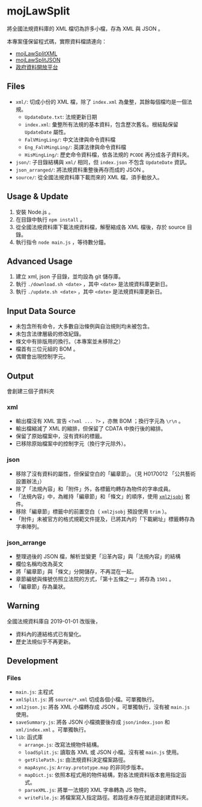 # mojLawSplit
將全國法規資料庫的 XML 檔切為許多小檔，存為 XML 與 JSON 。

本專案僅保留程式碼，實際資料檔請連向：
* [mojLawSplitXML](https://github.com/kong0107/mojLawSplitXML)
* [mojLawSplitJSON](https://github.com/kong0107/mojLawSplitJSON)
* [政府資料開放平台](https://data.gov.tw/datasets/search?qs=dtid:692+%E6%B3%95%E8%A6%8F)

## Files
* `xml/`: 切成小份的 XML 檔，除了 `index.xml` 為彙整，其餘每個檔均是一個法規。
  * `UpdateDate.txt`: 法規更新日期
  * `index.xml`: 彙整所有法規的基本資料，包含歷次舊名。根結點保留 `UpdateDate` 屬性。
  * `FalVMingLing/`: 中文法律與命令資料檔
  * `Eng_FalVMingLing/`: 英譯法律與命令資料檔
  * `HisMingLing/`: 歷史命令資料檔，依各法規的 `PCODE` 再分成各子資料夾。
* `json/`: 子目錄結構與 `xml/` 相同，但 `index.json` 不包含 `UpdateDate` 資訊。
* `json_arranged/`: 將法規資料重整後再存而成的 JSON 。
* `source/`: 從全國法規資料庫下載而來的 XML 檔，須手動放入。

## Usage & Update
1. 安裝 Node.js 。
2. 在目錄中執行 `npm install` 。
2. 從全國法規資料庫下載法規資料檔，解壓縮成各 XML 檔後，存於 source 目錄。
3. 執行指令 `node main.js` ，等待數分鐘。

## Advanced Usage
1. 建立 xml, json 子目錄，並均設為 git 儲存庫。
2. 執行 `./download.sh <date>` ，其中 `<date>` 是法規資料庫更新日。
3. 執行 `./update.sh <date>` ，其中 `<date>` 是法規資料庫更新日。

## Input Data Source
* 未包含所有命令，大多數自治條例與自治規則均未被包含。
* 未包含法律層級的修改紀錄。
* 條文中有排版用的換行。（本專案並未移除之）
* 檔首有三位元組的 BOM 。
* 偶爾會出現控制字元。

## Output

會創建三個子資料夾

### xml
* 輸出檔沒有 XML 宣告 `<?xml ... ?>` ，亦無 BOM ；換行字元為 `\r\n` 。
* 輸出檔縮減了 XML 的縮排，但保留了 CDATA 中換行後的縮排。
* 保留了原始檔案中，沒有資料的標籤。
* 已移除原始檔案中的控制字元（換行字元除外）。

### json
* 移除了沒有資料的屬性，但保留空白的「編章節」。（見 H0170012 「公共藝術設置辦法」）
* 除了「法規內容」和「附件」外，各標籤均轉存為物件的字串成員。
* 「法規內容」中，為維持「編章節」和「條文」的順序，使用 [`xml2jsobj`](https://www.npmjs.com/package/xml2jsobj) 套件。
* 移除「編章節」標籤中的前置空白（ `xml2jsobj` 預設使用 `trim` ）。
* 「附件」未被官方的格式規範文件提及，已將其內的「下載網址」標籤轉存為字串陣列。

### json_arrange
* 整理過後的 JSON 檔，解析並變更「沿革內容」與「法規內容」的結構
* 欄位名稱均改為英文
* 將「編章節」與「條文」分開儲存，不再混在一起。
* 章節編號與條號仿照立法院的方式，「第十五條之一」將存為 `1501` 。
* 「編章節」存為巢狀。

## Warning

全國法規資料庫自 2019-01-01 改版後，
* 資料內的連結格式已有變化。
* 歷史法規似乎不再更新。

## Development

### Files
* `main.js`: 主程式
* `xmlSplit.js`: 將 `source/*.xml` 切成各個小檔。可單獨執行。
* `xml2json.js`: 將各 XML 小檔轉存成 JSON 。可單獨執行，沒有被 `main.js` 使用。
* `saveSummary.js`: 將各 JSON 小檔摘要後存成 `json/index.json` 和 `xml/index.xml` 。可單獨執行。
* `lib`: 函式庫
  * `arrange.js`: 改寫法規物件結構。
  * `loadSplit.js`: 讀取各 XML 或 JSON 小檔。沒有被 `main.js` 使用。
  * `getFilePath.js`: 由法規資料決定檔案路徑。
  * `mapAsync.js`: `Array.prototype.map` 的非同步版本。
  * `mapDict.js`: 依照本程式用的物件結構，對各法規資料版本套用指定函式。
  * `parseXML.js`: 將單一法規的 XML 字串轉為 JS 物件。
  * `writeFile.js`: 將檔案寫入指定路徑。若路徑未存在就遞迴創建資料夾。
